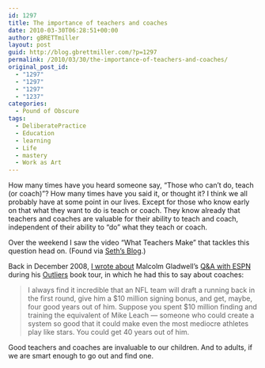 ```yaml
---
id: 1297
title: The importance of teachers and coaches
date: 2010-03-30T06:28:51+00:00
author: gBRETTmiller
layout: post
guid: http://blog.gbrettmiller.com/?p=1297
permalink: /2010/03/30/the-importance-of-teachers-and-coaches/
original_post_id:
  - "1297"
  - "1297"
  - "1297"
  - "1237"
categories:
  - Pound of Obscure
tags:
  - DeliberatePractice
  - Education
  - learning
  - Life
  - mastery
  - Work as Art
---
```

How many times have you heard someone say, &#8220;Those who can&#8217;t do, teach (or coach)&#8221;? How many times have you said it, or thought it? I think we all probably have at some point in our lives. Except for those who know early on that what they want to do is teach or coach. They know already that teachers and coaches are valuable for their ability to teach and coach, independent of their ability to &#8220;do&#8221; what they teach or coach.

Over the weekend I saw the video &#8220;What Teachers Make&#8221; that tackles this question head on. (Found via [Seth&#8217;s Blog](http://sethgodin.typepad.com/seths_blog/2010/03/what-teachers-make.html).)

<span class="embed-youtube" style="text-align:center; display: block;"></span> 

Back in December 2008, [I wrote about](http://blog.gbrettmiller.com/do-you-have-a-coach-for-your-team/) Malcolm Gladwell&#8217;s [Q&A with ESPN](http://sports.espn.go.com/espn/page2/story?page=merron/081208) during his [Outliers](http://www.amazon.com/gp/product/0316017922?ie=UTF8&tag=gbrettmiller-20&linkCode=as2&camp=1789&creative=9325&creativeASIN=0316017922) book tour, in which he had this to say about coaches:

> I always find it incredible that an NFL team will draft a running back in the first round, give him a $10 million signing bonus, and get, maybe, four good years out of him. Suppose you spent $10 million finding and training the equivalent of Mike Leach — someone who could create a system so good that it could make even the most mediocre athletes play like stars. You could get 40 years out of him.

Good teachers and coaches are invaluable to our children. And to adults, if we are smart enough to go out and find one.